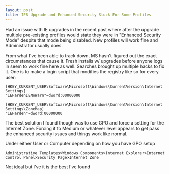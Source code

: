 ```yaml
--- 
layout: post
title: IE8 Upgrade and Enhanced Security Stuck For Some Profiles
---
```


Had an issue with IE upgrades in the recent past where after the upgrade multiple pre-existing profiles would  state they were in "Enhanced Security Mode" despite that mode being disabled. New profiles will work fine and Administrator usually does.

From what I've been able to track down, MS hasn't figured out the exact circumstances that cause it. Fresh installs w/ upgrades before anyone logs in seem to work fine here as well. Searches brought up multiple hacks to fix it. One is to make a login script that modifies the registry like so for every user:

    [HKEY_CURRENT_USER\Software\Microsoft\Windows\CurrentVersion\Internet Settings]
    "IEHardenIENoWarn"=dword:00000000

    [HKEY_CURRENT_USER\Software\Microsoft\Windows\CurrentVersion\Internet Settings\ZoneMap]
    "IEHarden"=dword:00000000

The best solution I found though was to use GPO and force a setting for the Internet Zone. Forcing it to Medium or whatever level appears to get pass the enhanced security issues and things work like normal.

Under either User or Computer depending on how you have GPO setup

    Administrative Templates>Windows Components>Internet Explorer>Internet Control Panel>Security Page>Internet Zone

Not ideal but I've it is the best I've found